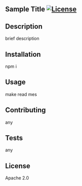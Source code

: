 
  ## Sample Title [![License](https://img.shields.io/badge/License-Apache%202.0-blue.svg)](https://opensource.org/licenses/Apache-2.0)
   
  ## Description 
  brief description
 
  ## Installation
  npm i
 
  ## Usage
  make read mes

  ## Contributing
  any

  ## Tests
  any 
  
  ## License
  Apache 2.0
